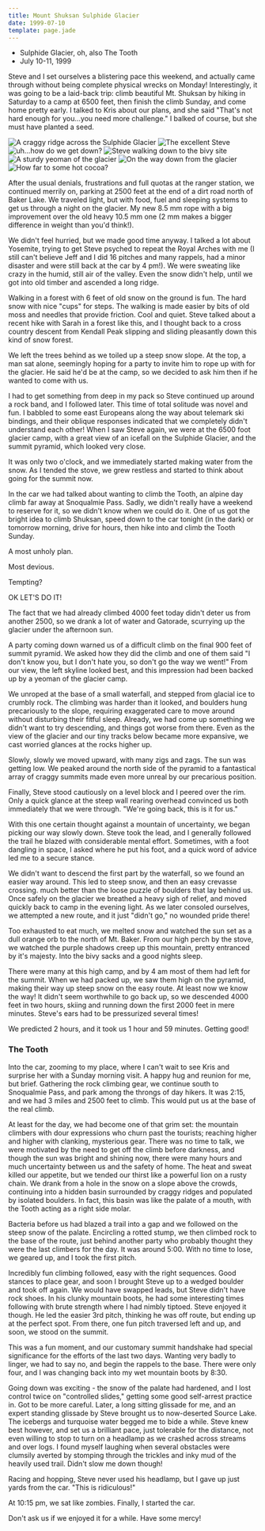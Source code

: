 ```yaml
---
title: Mount Shuksan Sulphide Glacier
date: 1999-07-10
template: page.jade
---
```


* Sulphide Glacier, oh, also The Tooth
* July 10-11, 1999


Steve and I set ourselves a blistering pace this weekend, and actually came
through without being complete physical wrecks on Monday!
Interestingly, it was going to be a laid-back trip: climb beautiful
Mt. Shuksan by hiking in Saturday to a camp at 6500 feet, then finish
the climb Sunday, and come home pretty early. I talked to Kris about
our plans, and she said "That's not hard enough for you...you need
more challenge." I balked of course, but she must have planted a seed.

![A craggy ridge across the Sulphide Glacier](images/shridge.jpg)
![The excellent Steve](images/stvport.jpg)
![uh...how do we get down?](images/howdown.jpg)
![Steve walking down to the bivy site](images/figsun.jpg)
![A sturdy yeoman of the glacier](images/shukback.jpg)
![On the way down from the glacier](images/mornwalk.jpg)
![How far to some hot cocoa?](images/trudge.jpg)


After the usual denials, frustrations and full quotas at the ranger
station, we continued merrily on, parking at 2500 feet at the end of a
dirt road north of Baker Lake. We traveled light, but with food, fuel
and sleeping systems to get us through a night on the glacier.  My new
8.5 mm rope with a big improvement over the old heavy 10.5 mm one (2
mm makes a bigger difference in weight than you'd think!).


We didn't feel hurried, but we made good time anyway. I talked a lot
about Yosemite, trying to get Steve psyched to repeat the Royal Arches
with me (I still can't believe Jeff and I did 16 pitches and many
rappels, had a minor disaster and were still back at the car by 4
pm!).  We were sweating like crazy in the humid, still air of the
valley. Even the snow didn't help, until we got into old timber and
ascended a long ridge.


Walking in a forest with 6 feet of old snow on the ground is fun. The
hard snow with nice "cups" for steps. The walking is made easier by
bits of old moss and needles that provide friction. Cool and
quiet. Steve talked about a recent hike with Sarah in a forest like
this, and I thought back to a cross country descent from Kendall Peak
slipping and sliding pleasantly down this kind of snow forest.


We left the trees behind as we toiled up a steep snow slope. At the
top, a man sat alone, seemingly hoping for a party to invite him to
rope up with for the glacier. He said he'd be at the camp, so we
decided to ask him then if he wanted to come with us.


I had to get something from deep in my pack so Steve continued up
around a rock band, and I followed later. This time of total solitude
was novel and fun. I babbled to some east Europeans along the way
about telemark ski bindings, and their oblique responses indicated
that we completely didn't understand each other! When I saw Steve
again, we were at the 6500 foot glacier camp, with a great view of an
icefall on the Sulphide Glacier, and the summit pyramid, which looked
very close.


It was only two o'clock, and we immediately started making water from
the snow. As I tended the stove, we grew restless and started to think
about going for the summit now.


In the car we had talked about wanting to climb the Tooth, an alpine
day climb far away at Snoqualmie Pass. Sadly, we didn't really have a
weekend to reserve for it, so we didn't know when we could do it. One
of us got the bright idea to climb Shuksan, speed down to the car
tonight (in the dark) or tomorrow morning, drive for hours, then hike
into and climb the Tooth Sunday.


A most unholy plan.


Most devious.


Tempting?


OK LET'S DO IT!


The fact that we had already climbed 4000 feet today didn't deter us
from another 2500, so we drank a lot of water and Gatorade, scurrying
up the glacier under the afternoon sun.


A party coming down warned us of a difficult climb on the final 900
feet of summit pyramid. We asked how they did the climb and one of
them said "I don't know you, but I don't hate you, so don't go the way
we went!" From our view, the left skyline looked best, and this
impression had been backed up by a yeoman of the glacier camp.


We unroped at the base of a small waterfall, and stepped from glacial
ice to crumbly rock.  The climbing was harder than it looked, and
boulders hung precariously to the slope, requiring exaggerated care to
move around without disturbing their fitful sleep. Already, we had
come up something we didn't want to try descending, and things got
worse from there. Even as the view of the glacier and our tiny tracks
below became more expansive, we cast worried glances at the rocks
higher up.


Slowly, slowly we moved upward, with many zigs and zags. The sun was
getting low. We peaked around the north side of the pyramid to a
fantastical array of craggy summits made even more unreal by our
precarious position.


Finally, Steve stood cautiously on a level block and I peered over the
rim. Only a quick glance at the steep wall rearing overhead convinced
us both immediately that we were through. "We're going back, this is
it for us."


With this one certain thought against a mountain of uncertainty, we
began picking our way slowly down. Steve took the lead, and I
generally followed the trail he blazed with considerable mental
effort. Sometimes, with a foot dangling in space, I asked where he put
his foot, and a quick word of advice led me to a secure stance.


We didn't want to descend the first part by the waterfall, so we found
an easier way around. This led to steep snow, and then an easy
crevasse crossing. much better than the loose puzzle of boulders that
lay behind us. Once safely on the glacier we breathed a heavy sigh of
relief, and moved quickly back to camp in the evening light. As we
later consoled ourselves, we attempted a new route, and it just
"didn't go," no wounded pride there!


Too exhausted to eat much, we melted snow and watched the sun set as a
dull orange orb to the north of Mt. Baker. From our high perch by the
stove, we watched the purple shadows creep up this mountain, pretty
entranced by it's majesty. Into the bivy sacks and a good nights
sleep.


There were many at this high camp, and by 4 am most of them had left
for the summit. When we had packed up, we saw them high on the
pyramid, making their way up steep snow on the easy route.  At least
now we know the way! It didn't seem worthwhile to go back up, so we
descended 4000 feet in two hours, skiing and running down the first
2000 feet in mere minutes. Steve's ears had to be pressurized several
times!


We predicted 2 hours, and it took us 1 hour and 59 minutes. Getting
good!

### The Tooth

Into the car, zooming to my place, where I can't wait to see Kris and
surprise her with a Sunday morning visit. A happy hug and reunion for
me, but brief. Gathering the rock climbing gear, we continue south to
Snoqualmie Pass, and park among the throngs of day hikers. It was
2:15, and we had 3 miles and 2500 feet to climb. This would put us at
the base of the real climb.


At least for the day, we had become one of that grim set: the mountain
climbers with dour expressions who churn past the tourists; reaching
higher and higher with clanking, mysterious gear. There was no time to
talk, we were motivated by the need to get off the climb before
darkness, and though the sun was bright and shining now, there were
many hours and much uncertainty between us and the safety of home. The
heat and sweat killed our appetite, but we tended our thirst like a
powerful lion on a rusty chain. We drank from a hole in the snow on a
slope above the crowds, continuing into a hidden basin surrounded by
craggy ridges and populated by isolated boulders. In fact, this basin
was like the palate of a mouth, with the Tooth acting as a right side
molar.


Bacteria before us had blazed a trail into a gap and we followed on
the steep snow of the palate.  Encircling a rotted stump, we then
climbed rock to the base of the route, just behind another party who
probably thought they were the last climbers for the day. It was
around 5:00. With no time to lose, we geared up, and I took the first
pitch.


Incredibly fun climbing followed, easy with the right sequences. Good
stances to place gear, and soon I brought Steve up to a wedged boulder
and took off again. We would have swapped leads, but Steve didn't have
rock shoes. In his clunky mountain boots, he had some interesting
times following with brute strength where I had nimbly tiptoed. Steve
enjoyed it though. He led the easier 3rd pitch, thinking he was off
route, but ending up at the perfect spot. From there, one fun pitch
traversed left and up, and soon, we stood on the summit.


This was a fun moment, and our customary summit handshake had special
significance for the efforts of the last two days. Wanting very badly
to linger, we had to say no, and begin the rappels to the base. There
were only four, and I was changing back into my wet mountain boots by
8:30.


Going down was exciting - the snow of the palate had hardened, and I
lost control twice on "controlled slides," getting some good
self-arrest practice in. Got to be more careful. Later, a long sitting
glissade for me, and an expert standing glissade by Steve brought us
to now-deserted Source Lake. The icebergs and turquoise water begged
me to bide a while. Steve knew best however, and set us a brilliant
pace, just tolerable for the distance, not even willing to stop to
turn on a headlamp as we crashed across streams and over logs. I found
myself laughing when several obstacles were clumsily averted by
stomping through the trickles and inky mud of the heavily used
trail. Didn't slow me down though!


Racing and hopping, Steve never used his headlamp, but I gave up just
yards from the car.  "This is ridiculous!"


At 10:15 pm, we sat like zombies. Finally, I started the car.


Don't ask us if we enjoyed it for a while. Have some mercy!



